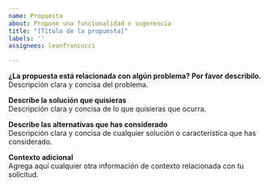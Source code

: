 ```yaml
---
name: Propuesta
about: Propone una funcionalidad o sugerencia
title: "[Título de la propuesta]"
labels: ''
assignees: leanfrancucci

---
```


**¿La propuesta está relacionada con algún problema? Por favor describilo.**  
Descripción clara y concisa del problema.

**Describe la solución que quisieras**  
Descripción clara y concisa de lo que quisieras que ocurra.

**Describe las alternativas que has considerado**  
Descripción clara y concisa de cualquier solución o característica que has considerado.

**Contexto adicional**  
Agrega aquí cualquier otra información de contexto relacionada con tu solicitud.
